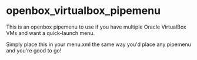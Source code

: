 openbox_virtualbox_pipemenu
===========================

This is an openbox pipemenu to use if you have multiple Oracle VirtualBox VMs and want a quick-launch menu.

Simply place this in your menu.xml the same way you'd place any pipemenu and you're good to go!
